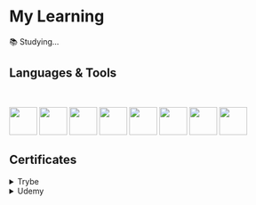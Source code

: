 # My Learning

📚 Studying...

## Languages & Tools

<br/>

<p>
  <img width="50" src="https://cdn.jsdelivr.net/gh/devicons/devicon/icons/c/c-original.svg"/>
  <img width="50" src="https://cdn.jsdelivr.net/gh/devicons/devicon/icons/cplusplus/cplusplus-original.svg"/>
  <img width="50" src="https://cdn.jsdelivr.net/gh/devicons/devicon/icons/csharp/csharp-original.svg" />
  <img width="50" src="https://cdn.jsdelivr.net/gh/devicons/devicon/icons/javascript/javascript-original.svg" />
  <img width="50" src="https://cdn.jsdelivr.net/gh/devicons/devicon/icons/typescript/typescript-original.svg" />
  <img width="50" src="https://cdn.jsdelivr.net/gh/devicons/devicon/icons/html5/html5-original.svg" />
  <img width="50" src="https://cdn.jsdelivr.net/gh/devicons/devicon/icons/css3/css3-original.svg" />
  <img width="50" src="https://cdn.jsdelivr.net/gh/devicons/devicon/icons/python/python-original.svg" />
</p>

## Certificates

<details>
  <summary>Trybe</summary>

  - [Fundamentals of Web Development](https://www.credential.net/3174fd99-7403-4900-95c1-30cd983285f9#gs.0h3g3d)
  - [Frontend development](https://www.credential.net/82fbf7de-56c6-44fc-9f60-c2f848624305)
  - [Backend development](https://www.credential.net/1c8fbd49-3b58-4fd2-882f-f4697cce6543)
  - [Computer Science](https://www.credential.net/6852f0a4-9d19-4bf1-b637-2c1d0399c2c0#gs.0h3fg5)
  - [Full stack web development](https://www.credential.net/df849f31-e85b-4cf3-94c8-048987009d3b)
</details>

<details>
  <summary>Udemy</summary>
  
  - [Algoritmos e Lógica de Programação 2023](https://www.udemy.com/certificate/UC-e8f46c77-32fb-4ce7-86b2-ef30d2dd5f4c/)
  - [Bootstrap 5 - do básico ao avançado](https://www.udemy.com/certificate/UC-87365d36-01d4-429a-9990-5907292466fa/)
  - [PRO FIGMA | UI DESIGN com Figma - do Zero ao especialista](https://www.udemy.com/certificate/UC-7f9184a9-2caa-44a2-bef3-21b5c82a495a/)
  - [PRO FIGMA WEB | Landing Pages e Sistemas web responsivos](https://www.udemy.com/certificate/UC-6deada0d-b7cc-406c-bfe9-8644e59795bf/)
</details>
